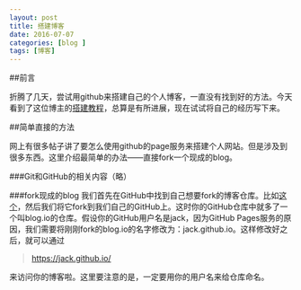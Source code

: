 ```yaml
---
layout: post
title: 搭建博客
date: 2016-07-07
categories: [blog ]
tags: [博客]
---
```


##前言

折腾了几天，尝试用github来搭建自己的个人博客，一直没有找到好的方法。今天看到了这位博主的[搭建教程](http://cnfeat.com/blog/2014/05/10/how-to-build-a-blog/)，总算是有所进展，现在试试将自己的经历写下来。

##简单直接的方法

网上有很多帖子讲了要怎么使用github的page服务来搭建个人网站。但是涉及到很多东西。这里介绍最简单的办法——直接fork一个现成的blog。

###Git和GitHub的相关内容（略）

###fork现成的blog
我们首先在GitHub中找到自己想要fork的博客仓库。比如[这个](https://github.com/cnfeat/blog.io/tree/master)，然后我们将它fork到我们自己的GitHub上。这时你的GitHub仓库中就多了一个叫blog.io的仓库。假设你的GitHub用户名是jack，因为GitHub Pages服务的原因，我们需要将刚刚fork的blog.io的名字修改为：jack.github.io。这样修改好之后，就可以通过
>https://jack.github.io/

来访问你的博客啦。这里要注意的是，一定要用你的用户名来给仓库命名。
